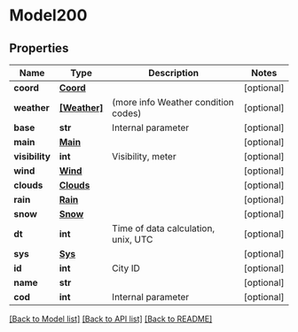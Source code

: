 # Model200


## Properties
Name | Type | Description | Notes
------------ | ------------- | ------------- | -------------
**coord** | [**Coord**](Coord.md) |  | [optional] 
**weather** | [**[Weather]**](Weather.md) | (more info Weather condition codes) | [optional] 
**base** | **str** | Internal parameter | [optional] 
**main** | [**Main**](Main.md) |  | [optional] 
**visibility** | **int** | Visibility, meter | [optional] 
**wind** | [**Wind**](Wind.md) |  | [optional] 
**clouds** | [**Clouds**](Clouds.md) |  | [optional] 
**rain** | [**Rain**](Rain.md) |  | [optional] 
**snow** | [**Snow**](Snow.md) |  | [optional] 
**dt** | **int** | Time of data calculation, unix, UTC | [optional] 
**sys** | [**Sys**](Sys.md) |  | [optional] 
**id** | **int** | City ID | [optional] 
**name** | **str** |  | [optional] 
**cod** | **int** | Internal parameter | [optional] 

[[Back to Model list]](../README.md#documentation-for-models) [[Back to API list]](../README.md#documentation-for-api-endpoints) [[Back to README]](../README.md)


